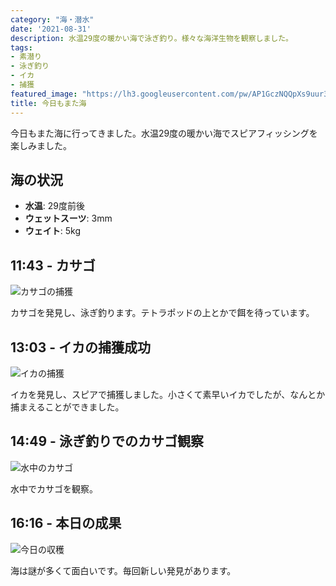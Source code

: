 ```yaml
---
category: "海・潜水"
date: '2021-08-31'
description: 水温29度の暖かい海で泳ぎ釣り。様々な海洋生物を観察しました。
tags:
- 素潜り
- 泳ぎ釣り
- イカ
- 捕獲
featured_image: "https://lh3.googleusercontent.com/pw/AP1GczNQQpXs9uur3gaU9oyx2WVbnwa3BMKeDb4wrNi4cmv5XZdRfgo6ikVxYHRArht8Hp95bZhlRCbqPMgrzvJTFq088B5SN2N4rGGNQdsUCooYgpP31GOJmEXkCRO10N476U9G5_D8CEE1roP8uCUHWQSWaQ=s1000-no-gm?authuser=0"
title: 今日もまた海
---
```


今日もまた海に行ってきました。水温29度の暖かい海でスピアフィッシングを楽しみました。

## 海の状況
- **水温**: 29度前後
- **ウェットスーツ**: 3mm
- **ウェイト**: 5kg

## 11:43 - カサゴ

![カサゴの捕獲](https://lh3.googleusercontent.com/pw/AP1GczMubSM3U7XerCvTyZ5UEGc-QqjGvhuTUZlm4mSu1XX612rL8prGfJqNnvegZcVk2_l7ALT_CEKp4QoPHaJ-GAbTekLvfX6UWfVAE7uRA7rxkUAOfLeyI0hRLlgP_fbxxcGbPTcsvh_Vx4mRKRv95DRovg=s1000-no-gm?authuser=0)

カサゴを発見し、泳ぎ釣ります。テトラポッドの上とかで餌を待っています。

## 13:03 - イカの捕獲成功

![イカの捕獲](https://lh3.googleusercontent.com/pw/AP1GczNQQpXs9uur3gaU9oyx2WVbnwa3BMKeDb4wrNi4cmv5XZdRfgo6ikVxYHRArht8Hp95bZhlRCbqPMgrzvJTFq088B5SN2N4rGGNQdsUCooYgpP31GOJmEXkCRO10N476U9G5_D8CEE1roP8uCUHWQSWaQ=s1000-no-gm?authuser=0)

イカを発見し、スピアで捕獲しました。小さくて素早いイカでしたが、なんとか捕まえることができました。

## 14:49 - 泳ぎ釣りでのカサゴ観察

![水中のカサゴ](https://lh3.googleusercontent.com/pw/AP1GczM8D9VOWDm_quOAB6v4dgQNEYgB0YgWyrDyv6HW7le7WWDSaZE2ADrjt0BNsVpJePniMW9u--pW9d0p1quswrmkyS9PJF5XoB0JcNJMJlvmmogJTTBI58WCNjONdqGT46fQUgQ5k5cqqQLxoJ0cxXCqiA=s1000-no-gm?authuser=0)

水中でカサゴを観察。

## 16:16 - 本日の成果

![今日の収穫](https://lh3.googleusercontent.com/pw/AP1GczP89uexEn8dm6L-ZhDWzMM9bCssoNzFcjOliQOdUtMZ9HvmIfgJdPC0DzK8x1u0_chQHLESHiClwf-FxKKh3hIZbNjgsayrnPFkUZ_xVEfm84zHvk5M5yoCKtded7CpJmJWJOjx2b2PjHGEI1bbNxo9Ig=s1000-no-gm?authuser=0)

海は謎が多くて面白いです。毎回新しい発見があります。